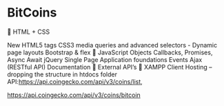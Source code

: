 # BitCoins
 HTML + CSS

New HTML5 tags
CSS3 media queries and advanced selectors - Dynamic page layouts
Bootstrap & flex  JavaScript
Objects
Callbacks, Promises, Async Await
jQuery
Single Page Application foundations
Events
Ajax (RESTful API)
Documentation  External API’s  XAMPP Client Hosting – dropping the structure in htdocs folder
API:https://api.coingecko.com/api/v3/coins/list,

https://api.coingecko.com/api/v3/coins/bitcoin
